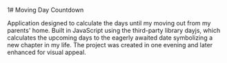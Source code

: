 1# Moving Day Countdown

Application designed to calculate the days until my moving out from my parents' home. Built in JavaScript using the third-party library dayjs, which calculates the upcoming days to the eagerly awaited date symbolizing a new chapter in my life. The project was created in one evening and later enhanced for visual appeal.
